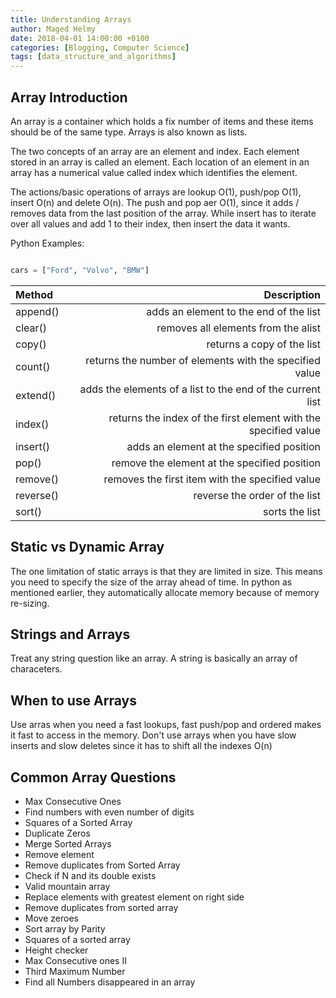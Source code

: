 ```yaml
---
title: Understanding Arrays
author: Maged Helmy
date: 2018-04-01 14:00:00 +0100
categories: [Blogging, Computer Science]
tags: [data_structure_and_algorithms]
---
```


## Array Introduction

An array is a container which holds a fix number of items and these items should be of the same type. Arrays is also known as lists.

The two concepts of an array are an element and index. Each element stored in an array is called an element. Each location of an element in an array has a numerical value called index which identifies the element.

The actions/basic operations of arrays are lookup O(1), push/pop O(1), insert O(n) and delete O(n). The push and pop aer O(1), since it adds / removes data from the last position of the array. While insert has to iterate over all values and add 1 to their index, then insert the data it wants.

Python Examples:
```Python

cars = ["Ford", "Volvo", "BMW"]
```

|Method|Description|
|:---|---:|
|append() | adds an element to the end of the list
|clear() | removes all elements from the alist
|copy() | returns a copy of the list
|count() | returns the number of elements with the specified value
|extend() | adds the elements of a list to the end of the current list
|index() | returns the index of the first element with the specified value
|insert() | adds an element at the specified position
|pop() | remove the element at the specified position
|remove() | removes the first item with the specified value
|reverse() | reverse the order of the list
|sort() | sorts the list


## Static vs Dynamic Array

The one limitation of static arrays is that they are limited in size. This means you need to specify the size of the array ahead of time. In python as mentioned earlier, they automatically allocate memory because of memory re-sizing.

## Strings and Arrays

Treat any string question like an array. A string is basically an array of characeters.

## When to use Arrays

Use arras when you need a fast lookups, fast push/pop and ordered makes it fast to access in the memory.
Don't use arrays when you have slow inserts and slow deletes since it has to shift all the indexes O(n)


## Common Array Questions

- Max Consecutive Ones
- Find numbers with even number of digits
- Squares of a Sorted Array
- Duplicate Zeros
- Merge Sorted Arrays
- Remove element
- Remove duplicates from Sorted Array
- Check if N and its double exists
- Valid mountain array
- Replace elements with greatest element on right side
- Remove duplicates from sorted array
- Move zeroes
- Sort array by Parity
- Squares of a sorted array
- Height checker
- Max Consecutive ones II
- Third Maximum Number
- Find all Numbers disappeared in an array
